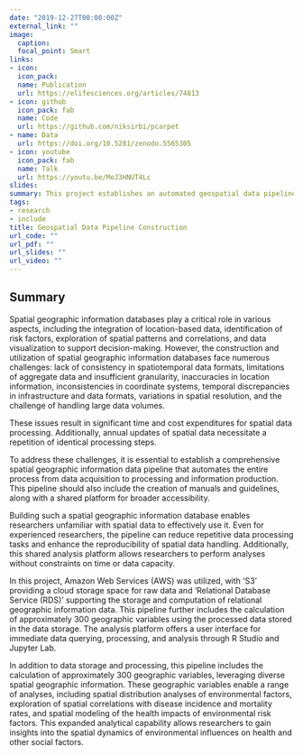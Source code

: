 ```yaml
---
date: "2019-12-27T00:00:00Z"
external_link: ""
image:
  caption:
  focal_point: Smart
links:
- icon:
  icon_pack:
  name: Publication
  url: https://elifesciences.org/articles/74813
- icon: github
  icon_pack: fab
  name: Code
  url: https://github.com/niksirbi/pcarpet
- name: Data
  url: https://doi.org/10.5281/zenodo.5565305
- icon: youtube
  icon_pack: fab
  name: Talk
  url: https://youtu.be/MoJ3HNUT4Lc
slides:
summary: This project establishes an automated geospatial data pipeline to streamline data acquisition, processing, and analysis, enhancing accessibility and reproducibility for comprehensive spatial studies on environmental and health impacts.
tags:
- research
- include
title: Geospatial Data Pipeline Construction
url_code: ""
url_pdf: ""
url_slides: ""
url_video: ""
---
```


## Summary
Spatial geographic information databases play a critical role in various aspects, including the integration of location-based data, identification of risk factors, exploration of spatial patterns and correlations, and data visualization to support decision-making. However, the construction and utilization of spatial geographic information databases face numerous challenges: lack of consistency in spatiotemporal data formats, limitations of aggregate data and insufficient granularity, inaccuracies in location information, inconsistencies in coordinate systems, temporal discrepancies in infrastructure and data formats, variations in spatial resolution, and the challenge of handling large data volumes.

These issues result in significant time and cost expenditures for spatial data processing. Additionally, annual updates of spatial data necessitate a repetition of identical processing steps.

To address these challenges, it is essential to establish a comprehensive spatial geographic information data pipeline that automates the entire process from data acquisition to processing and information production. This pipeline should also include the creation of manuals and guidelines, along with a shared platform for broader accessibility.

Building such a spatial geographic information database enables researchers unfamiliar with spatial data to effectively use it. Even for experienced researchers, the pipeline can reduce repetitive data processing tasks and enhance the reproducibility of spatial data handling. Additionally, this shared analysis platform allows researchers to perform analyses without constraints on time or data capacity.

In this project, Amazon Web Services (AWS) was utilized, with ‘S3’ providing a cloud storage space for raw data and ‘Relational Database Service (RDS)’ supporting the storage and computation of relational geographic information data. This pipeline further includes the calculation of approximately 300 geographic variables using the processed data stored in the data storage. The analysis platform offers a user interface for immediate data querying, processing, and analysis through R Studio and Jupyter Lab.

In addition to data storage and processing, this pipeline includes the calculation of approximately 300 geographic variables, leveraging diverse spatial geographic information. These geographic variables enable a range of analyses, including spatial distribution analyses of environmental factors, exploration of spatial correlations with disease incidence and mortality rates, and spatial modeling of the health impacts of environmental risk factors. This expanded analytical capability allows researchers to gain insights into the spatial dynamics of environmental influences on health and other social factors.
